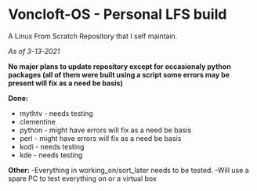 # Voncloft-OS - Personal LFS build

A Linux From Scratch Repository that I self maintain.

_As of 3-13-2021_

**No major plans to update repository except for occasionaly python packages (all of them were built using a script
some errors may be present will fix as a need be basis)**

**Done:**

- mythtv - needs testing
- clementine
- python - might have errors will fix as a need be basis
- perl - might have errors will fix as a need be basis
- kodi - needs testing
- kde - needs testing

**Other:**
-Everything in working_on/sort_later needs to be tested.
-Will use a spare PC to test everything on or a virtual box
